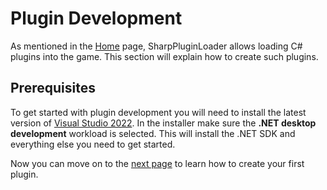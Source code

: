 # Plugin Development
As mentioned in the [Home](../index.md) page, SharpPluginLoader allows loading C# plugins into the game. This section will explain how to create such plugins.

## Prerequisites
To get started with plugin development you will need to install the latest version of [Visual Studio 2022](https://visualstudio.microsoft.com/vs/).
In the installer make sure the **.NET desktop development** workload is selected. This will install the .NET SDK and everything else you need to get started.

Now you can move on to the [next page](./GettingStarted.md) to learn how to create your first plugin.
